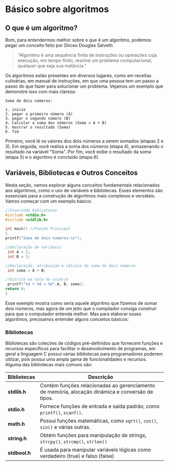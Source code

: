 # Básico sobre algoritmos
## O que é um algoritmo?

Bom, para entendermos melhor sobre o que é um algoritmo, podemos pegar um conceito feito por Dirceu Douglas Salvetti:

> "Algoritmo é uma sequência finita de instruções ou operações cuja execução, em tempo finito, resolve um problema computacional, qualquer que seja sua instância."

Os algoritmos estão presentes em diversos lugares, como em receitas culinárias, em manual de instruções, em que uma pessoa tem um passo a passo do que fazer para solucionar um problema. Vejamos um exemplo que demonstre isso com mais clareza:

```
Soma de dois números:

1. inicio
2. pegar o primeiro número (A)
3. pegar o segundo número (B)
4. Calcular a soma dos números (Soma = A + B)
5. mostrar o resultado (Soma)
6. fim
```

Primeiro, você lê os valores dos dois números a serem somados (etapas 2 e 3). Em seguida, você realiza a soma dos números (etapa 4), armazenando o resultado na variável "Soma". Por fim, você exibe o resultado da soma (etapa 5) e o algoritmo é concluído (etapa 6).

## Variáveis, Bibliotecas e Outros Conceitos

Nesta seção, vamos explorar alguns conceitos fundamentais relacionados aos algoritmos, como o uso de variáveis e bibliotecas. Esses elementos são essenciais para a construção de algoritmos mais complexos e versáteis. Vamos começar com um exemplo básico:

```C
//Inserindo bibliotecas
#include <stdio.h>
#include <stdlib.h>

int main() //Função Principal
{
printf("Soma de dois numeros:\n");

//declaração de variáveis
 int A = 2;
 int B = 3;

//Declaração, atribuição e cálculo da soma de dois números
 int soma = A + B;

//Escrita na tela do usuário
 printf("%d + %d = %d",A, B, soma);
return 0;
}

```
Esse exemplo mostra como seria aquele algoritmo que fizemos de somar dois números, mas agora de um jeito que o compilador consiga construir para que o computador entenda melhor. Mas para elaborar esses algoritmos, precisamos entender alguns conceitos básicos:

### Bibliotecas
 Bibliotecas são coleções de códigos pré-definidos que fornecem funções e recursos específicos para facilitar o desenvolvimento de programas, em geral a linguagem C possui várias bibliotecas para programadores poderem utilizar, pois possui uma ampla gama de funcionalidades e recursos. Alguma das bibliotecas mais comuns são:

 | Bibliotecas  | Descrição |
| ------------- | ------------- |
| **stdlib.h**  | Contém funções relacionadas ao gerenciamento de memória, alocação dinâmica e conversão de tipos. |
| **stdio.h**  | Fornece funções de entrada e saída padrão, como `printf()`, `scanf()`.  |
| **math.h**  | Possui funções matemáticas, como `sqrt()`, `cos()`, `sin()` e várias outras.  |
| **string.h**  | Obtém funções para manipulação de strings, `strcpy()`, `strcmp()`, `strlen()` |
| **stdbool.h** | É usada para manipular variáveis lógicas como verdadeiro (true) e falso (false) |





































